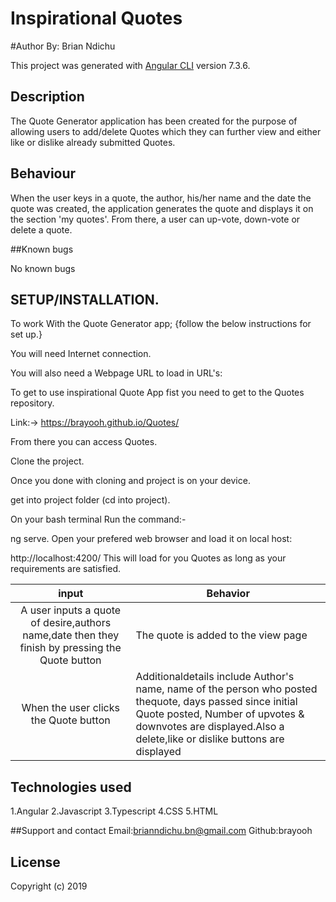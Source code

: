 # Inspirational Quotes

#Author
By: Brian Ndichu

This project was generated with [Angular CLI](https://github.com/angular/angular-cli) version 7.3.6.

## Description
The Quote Generator application has been created for the purpose of allowing users to add/delete Quotes which they can further view and either like or dislike already submitted Quotes.

## Behaviour
When the user keys in a quote, the author, his/her name and the date the quote was created, the application generates the quote and displays it on the section 'my quotes'. From there, a user can up-vote, down-vote or delete a quote. 

##Known bugs

No known bugs

## SETUP/INSTALLATION.
To work With the  Quote Generator app; {follow the below instructions for set up.}

You will need Internet connection.

You will also need a Webpage URL to load in URL's:

To get to use inspirational Quote App fist you need to get to the Quotes repository.

Link:-> https://brayooh.github.io/Quotes/

From there you can access Quotes.

Clone the project.

Once you done with cloning and project is on your device.

get into project folder (cd into project).

On your bash terminal Run the command:-

ng serve.
Open your prefered web browser and load it on local host:

http://localhost:4200/
This will load for you Quotes as long as your requirements are satisfied.

|                                              input                                               | Behavior                                                                                                                                                                                                                  |
|:------------------------------------------------------------------------------------------------:|---------------------------------------------------------------------------------------------------------------------------------------------------------------------------------------------------------------------------|
| A user inputs a quote of desire,authors name,date then they finish by pressing the Quote button  | The quote is added to the view page                                                                                                                                                                                       |
| When the user clicks the Quote button                                                            | Additionaldetails include  Author's name, name of the person who posted thequote, days passed since initial Quote posted, Number of upvotes & downvotes are displayed.Also a delete,like or dislike buttons are displayed |

## Technologies used
1.Angular 
2.Javascript
3.Typescript
4.CSS
5.HTML

##Support and contact
Email:brianndichu.bn@gmail.com
Github:brayooh

## License 

Copyright (c) 2019
